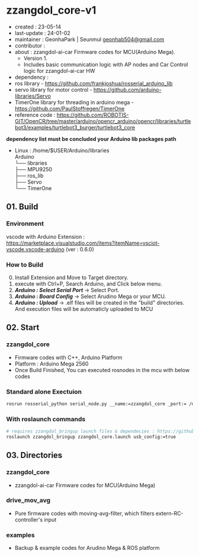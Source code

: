 # zzangdol_core-v1

- created : 23-05-14
- last-update : 24-01-02
- maintainer : GeonhaPark | Seunmul <geonhab504@gmail.com>
- contributor :
- about : zzangdol-ai-car Firmware codes for MCU(Arduino Mega).
  - Version 1.
  - Includes basic communication logic with AP nodes and Car Control logic for zzangdol-ai-car HW
- dependency :
- ros library - https://github.com/frankjoshua/rosserial_arduino_lib
- servo library for motor control - https://github.com/arduino-libraries/Servo
- TimerOne library for threading in arduino mega - https://github.com/PaulStoffregen/TimerOne
- reference code : https://github.com/ROBOTIS-GIT/OpenCR/tree/master/arduino/opencr_arduino/opencr/libraries/turtlebot3/examples/turtlebot3_burger/turtlebot3_core

**dependency list must be concluded your Arduino lib packages path**

- Linux : /home/$USER/Arduino/libraries  
  Arduino  
  └── libraries  
   ├── MPU9250  
   ├── ros_lib  
   ├── Servo  
   └── TimerOne

## 01. Build

### Environment

vscode with Arduino Extension : https://marketplace.visualstudio.com/items?itemName=vsciot-vscode.vscode-arduino (ver : 0.6.0)

### How to Build

0. Install Extension and Move to Target directory.
1. execute with Ctrl+P, Search Arduino, and Click below menu.
2. **_Arduino : Select Serial Port_** -> Select Port.
3. **_Arduino : Board Config_** -> Select Arudino Mega or your MCU.
4. **_Arduino : Upload_** -> .elf files will be created in the "build" directories. And execution files will be automaticly uploaded to MCU

## 02. Start

### zzangdol_core

- Firmware codes with C++, Arduino Platform
- Platform : Arduino Mega 2560
- Once Build Finished, You can executed rosnodes in the mcu with below codes

### Standard alone Exectuion

```bash
rosrun rosserial_python serial_node.py __name:=zzangdol_core _port:= /dev/ttyUSB0 _baud:=115200
```

### With roslaunch commands

```bash
# requires zzangdol_bringup launch files & dependecies : https://github.com/zzangdol-2023/zzangdol_bringup
roslaunch zzangdol_bringup zzangdol_core.launch usb_config:=true
```

## 03. Directories

### zzangdol_core

- zzangdol-ai-car Firmware codes for MCU(Arduino Mega)

### drive_mov_avg

- Pure firmware codes with moving-avg-filter, which filters extern-RC-controller's input

### examples

- Backup & example codes for Arudino Mega & ROS platform

